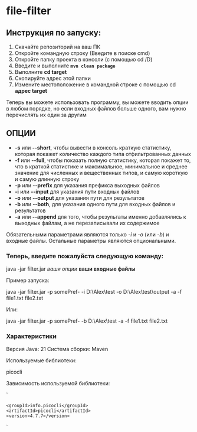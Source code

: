 # file-filter

## **Инструкция по запуску:**

1. Скачайте репозиторий на ваш ПК
2. Откройте командную строку (Введите в поиске cmd)
3. Откройте папку проекта в консоли (с помощью cd /D)
4. Введите и выполните **`mvn clean package`**
5. Выполните **cd target**
6. Скопируйте адрес этой папки 
7. Измените местоположение в командной строке с помощью cd **адрес target**

Теперь вы можете использовать программу, вы можете вводить 
опции в любом порядке, но если входных файлов больше одного, вам нужно
перечислять их один за другим


## **ОПЦИИ**
* **-s** или **--short**, чтобы вывести в консоль краткую статистику, которая покажет количество каждого типа отфильтрованных данных
* **-f** или **--full**, чтобы показать полную статистику, которая покажет то, что в краткой статистике и максимальное, минимальное и среднее значение для численных и вещественных типов, и самую короткую и самую длинную строку
* **-p** или **--prefix** для указания префикса выходных файлов 
* **-i** или **--input** для указания пути входных файлов
* **-o** или **--output** для указания пути для результатов
* **-b** или **--both**, для указания одного пути для входных файлов и результатов
* **-a** или **--append** для того, чтобы результаты именно добавлялись к выходных файлам, а не перезаписывали их содержимое

Обязательными параметрами являются только *-i* и *-o* (или *-b*) и входные файлы.
Остальные параметры являются опциональными. 

### Теперь, введите пожалуйста следующую команду:

java -jar filter.jar *ваши опции* **ваши входные файлы**

Пример запуска:

java -jar filter.jar -p somePref- -i D:\Alex\test -o D:\Alex\test\output -a -f file1.txt file2.txt

Или:

java -jar filter.jar -p somePref- -b D:\Alex\test -a -f file1.txt file2.txt

### Характеристики

Версия Java: 21
Система сборки: Maven

Используемые библиотеки: 

picocli

Зависимость используемой библиотеки:

`<dependency>

    <groupId>info.picocli</groupId>
    <artifactId>picocli</artifactId>
    <version>4.7.7</version>

</dependency>`



